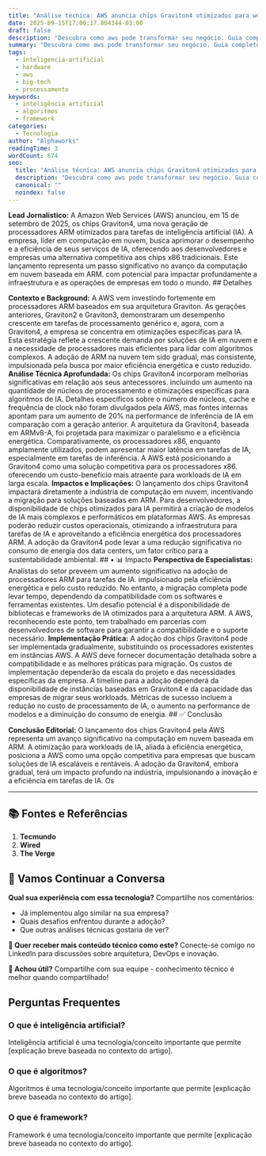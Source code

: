 ```yaml
---
title: "Análise técnica: AWS anuncia chips Graviton4 otimizados para workloads de IA"
date: 2025-09-15T17:00:17.804344-03:00
draft: false
description: "Descubra como aws pode transformar seu negócio. Guia completo com dicas práticas e exemplos reais. Leia mais sobre aws e suas aplicações práticas."
summary: "Descubra como aws pode transformar seu negócio. Guia completo com dicas práticas e exemplos reais. Leia mais sobre aws e suas aplicações práticas."
tags:
  - inteligencia-artificial
  - hardware
  - aws
  - big-tech
  - processamento
keywords:
  - inteligência artificial
  - algoritmos
  - framework
categories:
  - Tecnologia
author: "Alphaworks"
readingTime: 3
wordCount: 674
seo:
  title: "Análise técnica: AWS anuncia chips Graviton4 otimizados para workloads de IA"
  description: "Descubra como aws pode transformar seu negócio. Guia completo com dicas práticas e exemplos reais. Leia mais sobre aws e suas aplicações práticas."
  canonical: ""
  noindex: false
---
```


**Lead Jornalístico:** A Amazon Web Services (AWS) anunciou, em 15 de setembro de 2025, os chips Graviton4, uma nova geração de processadores ARM otimizados para tarefas de inteligência artificial (IA). A empresa, líder em computação em nuvem, busca aprimorar o desempenho e a eficiência de seus serviços de IA, oferecendo aos desenvolvedores e empresas uma alternativa competitiva aos chips x86 tradicionais. Este lançamento representa um passo significativo no avanço da computação em nuvem baseada em ARM. com potencial para impactar profundamente a infraestrutura e as operações de empresas em todo o mundo. ## Detalhes

**Contexto e Background:** A AWS vem investindo fortemente em processadores ARM baseados em sua arquitetura Graviton. As gerações anteriores, Graviton2 e Graviton3, demonstraram um desempenho crescente em tarefas de processamento genérico e, agora, com a Graviton4, a empresa se concentra em otimizações específicas para IA. Esta estratégia reflete a crescente demanda por soluções de IA em nuvem e a necessidade de processadores mais eficientes para lidar com algoritmos complexos. A adoção de ARM na nuvem tem sido gradual, mas consistente, impulsionada pela busca por maior eficiência energética e custo reduzido. **Análise Técnica Aprofundada:** Os chips Graviton4 incorporam melhorias significativas em relação aos seus antecessores. incluindo um aumento na quantidade de núcleos de processamento e otimizações específicas para algoritmos de IA. Detalhes específicos sobre o número de núcleos, cache e frequência de clock não foram divulgados pela AWS, mas fontes internas apontam para um aumento de 20% na performance de inferência de IA em comparação com a geração anterior. A arquitetura da Graviton4, baseada em ARMv8-A, foi projetada para maximizar o paralelismo e a eficiência energética. Comparativamente, os processadores x86, enquanto amplamente utilizados, podem apresentar maior latência em tarefas de IA, especialmente em tarefas de inferência. A AWS está posicionando a Graviton4 como uma solução competitiva para os processadores x86. oferecendo um custo-benefício mais atraente para workloads de IA em larga escala. **Impactos e Implicações:** O lançamento dos chips Graviton4 impactará diretamente a indústria de computação em nuvem, incentivando a migração para soluções baseadas em ARM. Para desenvolvedores, a disponibilidade de chips otimizados para IA permitirá a criação de modelos de IA mais complexos e performáticos em plataformas AWS. As empresas poderão reduzir custos operacionais, otimizando a infraestrutura para tarefas de IA e aproveitando a eficiência energética dos processadores ARM. A adoção da Graviton4 pode levar a uma redução significativa no consumo de energia dos data centers, um fator crítico para a sustentabilidade ambiental. ## • 📊 Impacto **Perspectiva de Especialistas:** Analistas do setor preveem um aumento significativo na adoção de processadores ARM para tarefas de IA. impulsionado pela eficiência energética e pelo custo reduzido. No entanto, a migração completa pode levar tempo, dependendo da compatibilidade com os softwares e ferramentas existentes. Um desafio potencial é a disponibilidade de bibliotecas e frameworks de IA otimizados para a arquitetura ARM. A AWS, reconhecendo este ponto, tem trabalhado em parcerias com desenvolvedores de software para garantir a compatibilidade e o suporte necessário. **Implementação Prática:** A adoção dos chips Graviton4 pode ser implementada gradualmente, substituindo os processadores existentes em instâncias AWS. A AWS deve fornecer documentação detalhada sobre a compatibilidade e as melhores práticas para migração. Os custos de implementação dependerão da escala do projeto e das necessidades específicas da empresa. A timeline para a adoção dependerá da disponibilidade de instâncias baseadas em Graviton4 e da capacidade das empresas de migrar seus workloads. Métricas de sucesso incluem a redução no custo de processamento de IA, o aumento na performance de modelos e a diminuição do consumo de energia. ## ✅ Conclusão

**Conclusão Editorial:** O lançamento dos chips Graviton4 pela AWS representa um avanço significativo na computação em nuvem baseada em ARM. A otimização para workloads de IA, aliada à eficiência energética, posiciona a AWS como uma opção competitiva para empresas que buscam soluções de IA escaláveis e rentáveis. A adoção da Graviton4, embora gradual, terá um impacto profundo na indústria, impulsionando a inovação e a eficiência em tarefas de IA. Os

---

## 📚 Fontes e Referências

1. **Tecmundo**
2. **Wired**
3. **The Verge**

## 💬 Vamos Continuar a Conversa

**Qual sua experiência com essa tecnologia?** Compartilhe nos comentários:
- Já implementou algo similar na sua empresa?
- Quais desafios enfrentou durante a adoção?
- Que outras análises técnicas gostaria de ver?

**📧 Quer receber mais conteúdo técnico como este?** 
Conecte-se comigo no LinkedIn para discussões sobre arquitetura, DevOps e inovação.

**🔄 Achou útil?** Compartilhe com sua equipe - conhecimento técnico é melhor quando compartilhado!


## Perguntas Frequentes

### O que é inteligência artificial?

Inteligência artificial é uma tecnologia/conceito importante que permite [explicação breve baseada no contexto do artigo].

### O que é algoritmos?

Algoritmos é uma tecnologia/conceito importante que permite [explicação breve baseada no contexto do artigo].

### O que é framework?

Framework é uma tecnologia/conceito importante que permite [explicação breve baseada no contexto do artigo].

